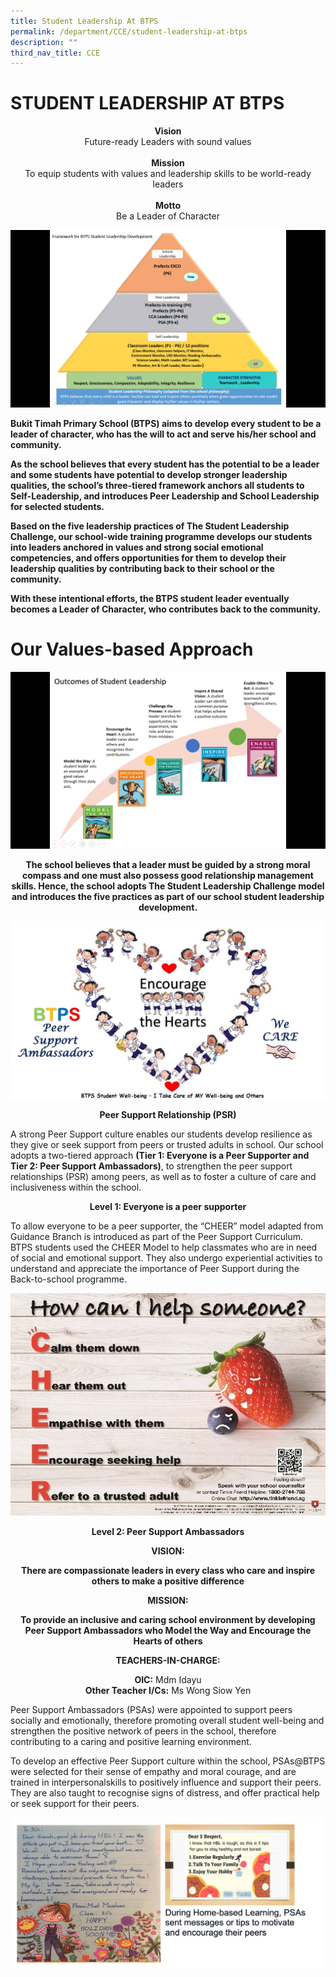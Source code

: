 ```yaml
---
title: Student Leadership At BTPS
permalink: /department/CCE/student-leadership-at-btps
description: ""
third_nav_title: CCE
---
```

# STUDENT LEADERSHIP AT BTPS

<center> <Strong> Vision </strong>
<br>Future-ready Leaders with sound values
<br>
<br>
<strong> Mission </strong>
<br>To equip students with values and leadership skills to be world-ready leaders
<br>
<br>
<strong> Motto</strong>
<br>Be a Leader of Character </center>


![](/images/CCE1.png)

<strong>Bukit Timah Primary School (BTPS) aims to develop every student to be a leader of character, who has the will to act and serve his/her school and community.</strong>

<strong>As the school believes that every student has the potential to be a leader and some students have potential to develop stronger leadership qualities, the school’s three-tiered framework anchors all students to Self-Leadership, and introduces Peer Leadership and School Leadership for selected students.</strong>

<strong>Based on the five leadership practices of The Student Leadership Challenge, our school-wide training programme develops our students into leaders anchored in values and strong social emotional competencies, and offers opportunities for them to develop their leadership qualities by contributing back to their school or the community.</strong>

<strong>With these intentional efforts, the BTPS student leader eventually becomes a Leader of Character, who contributes back to the community.</strong>

# Our Values-based Approach

![](/images/CCE2.png)

<strong><center>The school believes that a leader must be guided by a strong moral compass and one must also possess good relationship management skills. Hence, the school adopts The Student Leadership Challenge model and introduces the five practices as part of our school student leadership development.</center></strong>

![](/images/CCE4.jpeg)

<strong><center>Peer Support Relationship (PSR)</center></strong>

A strong Peer Support culture enables our students develop resilience as they give or seek support from peers or trusted adults in school. Our school adopts a two-tiered approach <strong>(Tier 1: Everyone is a Peer Supporter and Tier 2: Peer Support Ambassadors)</strong>, to strengthen the peer support relationships (PSR) among peers, as well as to foster a culture of care and inclusiveness within the school.


<strong><center>Level 1: Everyone is a peer supporter</center></strong>

To allow everyone to be a peer supporter, the “CHEER” model adapted from Guidance Branch is introduced as part of the Peer Support Curriculum. BTPS students used the CHEER Model to help classmates who are in need of social and emotional support. They also undergo experiential activities to understand and appreciate the importance of Peer Support during the Back-to-school programme.

![](/images/CCE5.jpeg)

<strong><center>Level 2: Peer Support Ambassadors</center></strong>
	
<strong><center>VISION:</center></strong>

<strong><center>There are compassionate leaders in every class who care and inspire others to make a positive difference</center></strong>

<strong><center>MISSION:</center></strong>
	
<strong><center>To provide an inclusive and caring school environment by developing Peer Support Ambassadors who Model the Way and Encourage the Hearts of others</center></strong>


<strong><center>TEACHERS-IN-CHARGE:</center></strong>

<center><strong>OIC:</strong> Mdm Idayu</center>
	<center><strong>Other Teacher I/Cs:</strong> Ms Wong Siow Yen</center>


Peer Support Ambassadors (PSAs) were appointed to support peers socially and emotionally, therefore promoting overall student well-being and strengthen the positive network of peers in the school, therefore contributing to a caring and positive learning environment. 

To develop an effective Peer Support culture within the school, PSAs@BTPS were selected for their sense of empathy and moral courage, and are trained in  interpersonalskills to positively influence and support their peers. They are also taught to recognise signs of distress, and offer practical help or seek support for their peers. 

![](/images/student%20leadership.png)